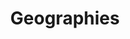 ---
title: Geographies
description: This is a guides page.
permalink: /guides/intro/3/

layout: guide
sidenav: guides-intro
lightbox: true
---